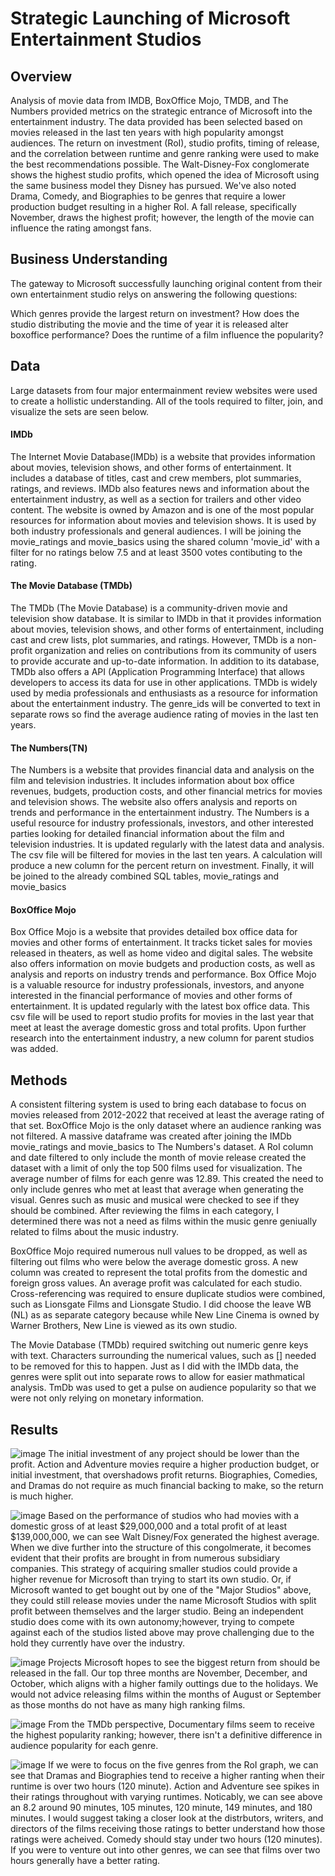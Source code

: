 # Strategic Launching of Microsoft Entertainment Studios

## Overview
Analysis of movie data from IMDB, BoxOffice Mojo, TMDB, and The Numbers provided metrics on the strategic entrance of Microsoft into the entertainment industry. The data provided has been selected based on movies released in the last ten years with high popularity amongst audiences. The return on investment (RoI), studio profits, timing of release, and the correlation between runtime and genre ranking were used to make the best recommendations possible. The Walt-Disney-Fox conglomerate shows the highest studio profits, which opened the idea of Microsoft using the same business model they Disney has pursued. We've also noted Drama, Comedy, and Biographies to be genres that require a lower production budget resulting in a higher RoI. A fall release, specifically November, draws the highest profit; however, the length of the movie can influence the rating amongst fans.

## Business Understanding
The gateway to Microsoft successfully launching original content from their own entertainment studio relys on answering the following questions:

Which genres provide the largest return on investment?
How does the studio distributing the movie and the time of year it is released alter boxoffice performance?
Does the runtime of a film influence the popularity?

## Data
Large datasets from four major entermainment review websites were used to create a hollistic understanding. All of the tools required to filter, join, and visualize the sets are seen below.
#### IMDb
The Internet Movie Database(IMDb) is a website that provides information about movies, television shows, and other forms of entertainment. It includes a database of titles, cast and crew members, plot summaries, ratings, and reviews. IMDb also features news and information about the entertainment industry, as well as a section for trailers and other video content. The website is owned by Amazon and is one of the most popular resources for information about movies and television shows. It is used by both industry professionals and general audiences. I will be joining the movie_ratings and movie_basics using the shared column 'movie_id' with a filter for no ratings below 7.5 and at least 3500 votes contibuting to the rating.
#### The Movie Database (TMDb)
The TMDb (The Movie Database) is a community-driven movie and television show database. It is similar to IMDb in that it provides information about movies, television shows, and other forms of entertainment, including cast and crew lists, plot summaries, and ratings. However, TMDb is a non-profit organization and relies on contributions from its community of users to provide accurate and up-to-date information. In addition to its database, TMDb also offers a API (Application Programming Interface) that allows developers to access its data for use in other applications. TMDb is widely used by media professionals and enthusiasts as a resource for information about the entertainment industry. The genre_ids will be converted to text in separate rows so find the average audience rating of movies in the last ten years.
#### The Numbers(TN)
The Numbers is a website that provides financial data and analysis on the film and television industries. It includes information about box office revenues, budgets, production costs, and other financial metrics for movies and television shows. The website also offers analysis and reports on trends and performance in the entertainment industry. The Numbers is a useful resource for industry professionals, investors, and other interested parties looking for detailed financial information about the film and television industries. It is updated regularly with the latest data and analysis. The csv file will be filtered for movies in the last ten years. A calculation will produce a new column for the percent return on investment. Finally, it will be joined to the already combined SQL tables, movie_ratings and movie_basics
#### BoxOffice Mojo
Box Office Mojo is a website that provides detailed box office data for movies and other forms of entertainment. It tracks ticket sales for movies released in theaters, as well as home video and digital sales. The website also offers information on movie budgets and production costs, as well as analysis and reports on industry trends and performance. Box Office Mojo is a valuable resource for industry professionals, investors, and anyone interested in the financial performance of movies and other forms of entertainment. It is updated regularly with the latest box office data. This csv file will be used to report studio profits for movies in the last year that meet at least the average domestic gross and total profits. Upon further research into the entertainment industry, a new column for parent studios was added. 

## Methods
A consistent filtering system is used to bring each database to focus on movies released from 2012-2022 that received at least the average rating of that set. BoxOffice Mojo is the only dataset where an audience ranking was not filtered. A massive dataframe was created after joining the IMDb movie_ratings and movie_basics to The Numbers's dataset. A RoI column and date filtered to only include the month of movie release created the dataset with a limit of only the top 500 films used for visualization. The average number of films for each genre was 12.89. This created the need to only include genres who met at least that average when generating the visual. Genres such as music and musical were checked to see if they should be combined. After reviewing the films in each category, I determined there was not a need as films within the music genre geniually related to films about the music industry.

BoxOffice Mojo required numerous null values to be dropped, as well as filtering out films who were below the average domestic gross. A new column was created to represent the total profits from the domestic and foreign gross values. An average profit was calculated for each studio. Cross-referencing was required to ensure duplicate studios were combined, such as Lionsgate Films and Lionsgate Studio. I did choose the leave WB (NL) as as separate category because while New Line Cinema is owned by Warner Brothers, New Line is viewed as its own studio.

The Movie Database (TMDb) required switching out numeric genre keys with text. Characters surrounding the numerical values, such as [] needed to be removed for this to happen. Just as I did with the IMDb data, the genres were split out into separate rows to allow for easier mathmatical analysis. TmDb was used to get a pulse on audience popularity so that we were not only relying on monetary information.

## Results
![image](https://user-images.githubusercontent.com/20844445/209029597-50b7f6bc-42f7-4806-be54-da1301f7cfab.png)
The initial investment of any project should be lower than the profit. Action and Adventure movies require a higher production budget, or initial investment, that overshadows profit returns. Biographies, Comedies, and Dramas do not require as much financial backing to make, so the return is much higher.

![image](https://user-images.githubusercontent.com/20844445/209029194-f8942ad1-6545-4ca8-bcd3-d4d7c1bc92f2.png)
Based on the performance of studios who had movies with a domestic gross of at least $29,000,000 and a total profit of at least $139,000,000, we can see Walt Disney/Fox generated the highest average. When we dive further into the structure of this congolmerate, it becomes evident that their profits are brought in from numerous subsidiary companies. This strategy of acquiring smaller studios could provide a higher revenue for Microsoft than trying to start its own studio. Or, if Microsoft wanted to get bought out by one of the "Major Studios" above, they could still release movies under the name Microsoft Studios with split profit between themselves and the larger studio. Being an independent studio does come with its own autonomy;however, trying to compete against each of the studios listed above may prove challenging due to the hold they currently have over the industry. 

![image](https://user-images.githubusercontent.com/20844445/209029715-107c9902-549d-406f-9cfa-d90f1736979c.png)
Projects Microsoft hopes to see the biggest return from should be released in the fall. Our top three months are November, December, and October, which aligns with a higher family outtings due to the holidays. We would not advice releasing films within the months of August or September as those months do not have as many high ranking films.

![image](https://user-images.githubusercontent.com/20844445/209029818-9c1c1e66-38a7-4163-9c88-c7188cc34027.png)
From the TMDb perspective, Documentary films seem to receive the highest popularity ranking; however, there isn't a definitive difference in audience popularity for each genre.

![image](https://user-images.githubusercontent.com/20844445/209029774-ab157c96-2026-4e58-809c-d7cfe37a4137.png)
If we were to focus on the five genres from the RoI graph, we can see that Dramas and Biographies tend to receive a higher ranting when their runtime is over two hours (120 minute). Action and Adventure see spikes in their ratings throughout with varying runtimes. Noticably, we can see above an 8.2 around 90 minutes, 105 minutes, 120 minute, 149 minutes, and 180 minutes. I would suggest taking a closer look at the distrbutors, writers, and directors of the films receiving those ratings to better understand how those ratings were acheived. Comedy should stay under two hours (120 minutes). If you were to venture out into other genres, we can see that films over two hours generally have a better rating.
